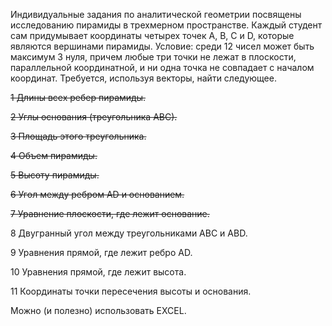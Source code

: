 Индивидуальные задания по аналитической геометрии посвящены исследованию пирамиды в трехмерном пространстве.
Каждый студент сам придумывает координаты четырех
точек А, В, С и D, которые являются вершинами пирамиды.
Условие: среди 12 чисел может быть максимум 3 нуля,
причем любые три точки не лежат в плоскости,
параллельной координатной, и ни одна точка не совпадает с
началом координат. Требуется, используя векторы, найти
следующее.

~~1 Длины всех ребер пирамиды.~~

~~2 Углы основания (треугольника АВС).~~

~~3 Площадь этого треугольника.~~

~~4 Объем пирамиды.~~

~~5 Высоту пирамиды.~~

~~6 Угол между ребром АD и основанием.~~

~~7 Уравнение плоскости, где лежит основание.~~

8 Двугранный угол между треугольниками АВС и АВD.

9 Уравнения прямой, где лежит ребро АD.

10 Уравнения прямой, где лежит высота.

11 Координаты точки пересечения высоты и основания.


Можно (и полезно) использовать EXCEL.
